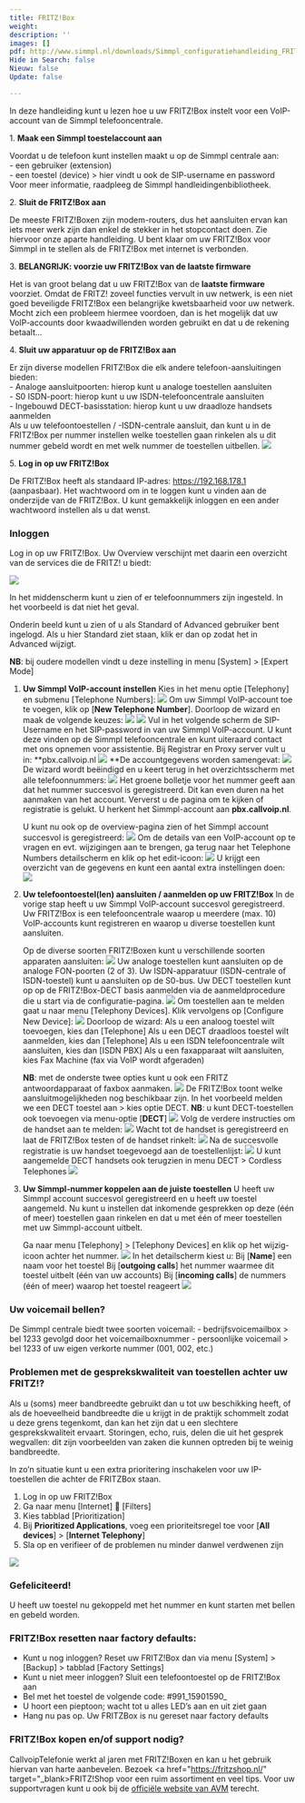 ```yaml
---
title: FRITZ!Box
weight: 
description: ''
images: []
pdf: http://www.simmpl.nl/downloads/Simmpl_configuratiehandleiding_FRITZBox.pdf
Hide in Search: false
Nieuw: false
Update: false

---
```

In deze handleiding kunt u lezen hoe u uw FRITZ!Box instelt voor een VoIP-account van de Simmpl telefooncentrale.

1\. **Maak een Simmpl toestelaccount aan**

Voordat u de telefoon kunt instellen maakt u op de Simmpl centrale aan:   
\- een gebruiker (extension)   
\- een toestel (device) > hier vindt u ook de SIP-username en password   
Voor meer informatie, raadpleeg de Simmpl handleidingenbibliotheek.

2\. **Sluit de FRITZ!Box aan**

De meeste FRITZ!Boxen zijn modem-routers, dus het aansluiten ervan kan iets meer werk zijn dan enkel de stekker in het stopcontact doen. Zie hiervoor onze aparte handleiding. U bent klaar om uw FRITZ!Box voor Simmpl in te stellen als de FRITZ!Box met internet is verbonden.

3\. **BELANGRIJK: voorzie uw FRITZ!Box van de laatste firmware**

Het is van groot belang dat u uw FRITZ!Box van de **laatste firmware** voorziet. Omdat de FRITZ! zoveel functies vervult in uw netwerk, is een niet goed beveiligde FRITZ!Box een belangrijke kwetsbaarheid voor uw netwerk. Mocht zich een probleem hiermee voordoen, dan is het mogelijk dat uw VoIP-accounts door kwaadwillenden worden gebruikt en dat u de rekening betaalt…

4\. **Sluit uw apparatuur op de FRITZ!Box aan**

Er zijn diverse modellen FRITZ!Box die elk andere telefoon-aansluitingen bieden:   
\- Analoge aansluitpoorten: hierop kunt u analoge toestellen aansluiten   
\- S0 ISDN-poort: hierop kunt u uw ISDN-telefooncentrale aansluiten   
\- Ingebouwd DECT-basisstation: hierop kunt u uw draadloze handsets aanmelden   
Als u uw telefoontoestellen / -ISDN-centrale aansluit, dan kunt u in de FRITZ!Box per nummer instellen welke toestellen gaan rinkelen als u dit nummer gebeld wordt en met welk nummer de toestellen uitbellen. ![](https://res.cloudinary.com/callvoip/image/upload/v1564736007/fritzbox-1_n33fkz.png)

5\. **Log in op uw FRITZ!Box**

De FRITZ!Box heeft als standaard IP-adres: https://192.168.178.1 (aanpasbaar). Het wachtwoord om in te loggen kunt u vinden aan de onderzijde van de FRITZ!Box. U kunt gemakkelijk inloggen en een ander wachtwoord instellen als u dat wenst.

<h3>Inloggen</h3>

Log in op uw FRITZ!Box. Uw Overview verschijnt met daarin een overzicht van de services die de FRITZ! u biedt:

![](https://res.cloudinary.com/callvoip/image/upload/v1564736442/fritzbox-2_fdh8ks.png)

In het middenscherm kunt u zien of er telefoonnummers zijn ingesteld. In het voorbeeld is dat niet het geval.

Onderin beeld kunt u zien of u als Standard of Advanced gebruiker bent ingelogd. Als u hier Standard ziet staan, klik er dan op zodat het in Advanced wijzigt.

**NB**: bij oudere modellen vindt u deze instelling in menu \[System\] > \[Expert Mode\]

1. **Uw Simmpl VoIP-account instellen**
   Kies in het menu optie \[Telephony\] en submenu \[Telephone Numbers\]:
   ![](https://res.cloudinary.com/callvoip/image/upload/v1564736694/fritzbox-3_iyweh8.png)
   Om uw Simmpl VoIP-account toe te voegen, klik op \[**New Telephone Number**\].
   Doorloop de wizard en maak de volgende keuzes:
   ![](https://res.cloudinary.com/callvoip/image/upload/v1564736827/fritzbox-4_xia9zw.png)
   ![](https://res.cloudinary.com/callvoip/image/upload/v1564736873/fritzbox-5_qasauc.png)
   Vul in het volgende scherm de SIP-Username en het SIP-password in van uw Simmpl VoIP-account. U kunt deze vinden op de Simmpl telefooncentrale en kunt uiteraard contact met ons opnemen voor assistentie.
   Bij Registrar en Proxy server vult u in: **pbx.callvoip.nl
   ![](https://res.cloudinary.com/callvoip/image/upload/v1564736972/fritzbox-6_kzvtwg.png)
   \**De accountgegevens worden samengevat:
   ![](https://res.cloudinary.com/callvoip/image/upload/v1564737042/fritzbox-7_iqq1dj.png)
   De wizard wordt beëindigd en u keert terug in het overzichtsscherm met alle telefoonnummers:
   ![](https://res.cloudinary.com/callvoip/image/upload/v1564737107/fritzbox-8_s3ceny.png)
   Het groene bolletje voor het nummer geeft aan dat het nummer succesvol is geregistreerd. Dit kan even duren na het aanmaken van het account. Ververst u de pagina om te kijken of registratie is gelukt. U herkent het Simmpl-account aan **pbx.callvoip.nl**.

   U kunt nu ook op de overview-pagina zien of het Simmpl account succesvol is geregistreerd:
   ![](https://res.cloudinary.com/callvoip/image/upload/v1564737218/fritzbox-9_mlkzvi.png)
   Om de details van een VoIP-account op te vragen en evt. wijzigingen aan te brengen, ga terug naar het Telephone Numbers detailscherm en klik op het edit-icoon:
   ![](https://res.cloudinary.com/callvoip/image/upload/v1564737295/fritzbox-10_nv1hd0.png)
   U krijgt een overzicht van de gegevens en kunt een aantal extra instellingen doen:
   ![](https://res.cloudinary.com/callvoip/image/upload/v1564737397/fritzbox-11_tnbiud.png)
2. **Uw telefoontoestel(len) aansluiten / aanmelden op uw FRITZ!Box**
   In de vorige stap heeft u uw Simmpl VoIP-account succesvol geregistreerd. Uw FRITZ!Box is een telefooncentrale waarop u meerdere (max. 10) VoIP-accounts kunt registreren en waarop u diverse toestellen kunt aansluiten.

   Op de diverse soorten FRITZ!Boxen kunt u verschillende soorten apparaten aansluiten:
   ![](https://res.cloudinary.com/callvoip/image/upload/v1564737484/fritzbox-12_cwc6pe.png)
   Uw analoge toestellen kunt aansluiten op de analoge FON-poorten (2 of 3). Uw ISDN-apparatuur (ISDN-centrale of ISDN-toestel) kunt u aansluiten op de S0-bus. Uw DECT toestellen kunt op op de FRITZ!Box-DECT basis aanmelden via de aanmeldprocedure die u start via de configuratie-pagina.
   ![](https://res.cloudinary.com/callvoip/image/upload/v1564737573/fritzbox-13_kyznvb.png)
   Om toestellen aan te melden gaat u naar menu \[Telephony Devices\]. Klik vervolgens op \[Configure New Device\]:
   ![](https://res.cloudinary.com/callvoip/image/upload/v1564737638/fritzbox-14_u2dmul.png)
   Doorloop de wizard:
   Als u een analoog toestel wilt toevoegen, kies dan \[Telephone\]
   Als u een DECT draadloos toestel wilt aanmelden, kies dan \[Telephone\]
   Als u een ISDN telefooncentrale wilt aansluiten, kies dan \[ISDN PBX\]
   Als u een faxapparaat wilt aansluiten, kies Fax Machine (fax via VoIP wordt afgeraden)

   **NB**: met de onderste twee opties kunt u ook een FRITZ antwoordapparaat of faxbox aanmaken.
   ![](https://res.cloudinary.com/callvoip/image/upload/v1564737774/fritzbox-15_u2stcx.png)
   De FRITZ!Box toont welke aansluitmogelijkheden nog beschikbaar zijn.
   In het voorbeeld melden we een DECT toestel aan > kies optie DECT.
   **NB**: u kunt DECT-toestellen ook toevoegen via menu-optie \[**DECT**\]
   ![](https://res.cloudinary.com/callvoip/image/upload/v1564737902/fritzbox-16_gyueso.png)
   Volg de verdere instructies om de handset aan te melden:
   ![](https://res.cloudinary.com/callvoip/image/upload/v1564737962/fritzbox-17_aitv4f.png)
   Wacht tot de handset is geregistreerd en laat de FRITZ!Box testen of de handset rinkelt:
   ![](https://res.cloudinary.com/callvoip/image/upload/v1564738022/fritzbox-18_provbx.png)
   Na de succesvolle registratie is uw handset toegevoegd aan de toestellenlijst:
   ![](https://res.cloudinary.com/callvoip/image/upload/v1564738083/fritzbox-19_kzvqgb.png)
   U kunt aangemelde DECT handsets ook terugzien in menu DECT > Cordless Telephones
   ![](https://res.cloudinary.com/callvoip/image/upload/v1564738167/fritzbox-20_xzkxd4.png)
3. **Uw Simmpl-nummer koppelen aan de juiste toestellen**
   U heeft uw Simmpl account succesvol geregistreerd en u heeft uw toestel aangemeld. Nu kunt u instellen dat inkomende gesprekken op deze (één of meer) toestellen gaan rinkelen en dat u met één of meer toestellen met uw Simmpl-account uitbelt.

   Ga naar menu \[Telephony\] > \[Telephony Devices\] en klik op het wijzig-icoon achter het nummer.
   ![](https://res.cloudinary.com/callvoip/image/upload/v1564738254/fritzbox-21_ic5t4b.png)
   In het detailscherm kiest u:
   Bij \[**Name**\] een naam voor het toestel
   Bij \[**outgoing calls**\] het nummer waarmee dit toestel uitbelt (één van uw accounts)
   Bij \[**incoming calls**\] de nummers (één of meer) waarop het toestel reageert
   ![](https://res.cloudinary.com/callvoip/image/upload/v1564738350/fritzbox-22_r46gmt.png)

<h3>Uw voicemail bellen?</h3>

De Simmpl centrale biedt twee soorten voicemail:
\- bedrijfsvoicemailbox > bel 1233 gevolgd door het voicemailboxnummer
\- persoonlijke voicemail > bel 1233 of uw eigen verkorte nummer (001, 002, etc.)

<h3>Problemen met de gesprekskwaliteit van toestellen achter uw FRITZ!?</h3>

Als u (soms) meer bandbreedte gebruikt dan u tot uw beschikking heeft, of als de hoeveelheid bandbreedte die u krijgt in de praktijk schommelt zodat u deze grens tegenkomt, dan kan het zijn dat u een slechtere gesprekskwaliteit ervaart. Storingen, echo, ruis, delen die uit het gesprek wegvallen: dit zijn voorbeelden van zaken die kunnen optreden bij te weinig bandbreedte.

In zo’n situatie kunt u een extra prioritering inschakelen voor uw IP-toestellen die achter de FRITZBox staan.

1. Log in op uw FRITZ!Box
2. Ga naar menu \[Internet\]  \[Filters\]
3. Kies tabblad \[Prioritization\]
4. Bij **Prioritized Applications**, voeg een prioriteitsregel toe voor \[**All devices**\] > \[**Internet Telephony**\]
5. Sla op en verifieer of de problemen nu minder danwel verdwenen zijn

![](https://res.cloudinary.com/callvoip/image/upload/v1564738971/fritzbox-23_qs0nxb.png)

<h3>Gefeliciteerd!</h3>

U heeft uw toestel nu gekoppeld met het nummer en kunt starten met bellen en gebeld worden.

<h3>FRITZ!Box resetten naar factory defaults:</h3>

* Kunt u nog inloggen? Reset uw FRITZ!Box dan via menu \[System\] > \[Backup\] > tabblad \[Factory Settings\]
* Kunt u niet meer inloggen? Sluit een telefoontoestel op de FRITZ!Box aan
* Bel met het toestel de volgende code: #991_15901590_
* U hoort een pieptoon; wacht tot u alles LED’s aan en uit ziet gaan
* Hang nu pas op. Uw FRITZBox is nu gereset naar factory defaults

<h3>FRITZ!Box kopen en/of support nodig?</h3>

CallvoipTelefonie werkt al jaren met FRITZ!Boxen en kan u het gebruik hiervan van harte aanbevelen. Bezoek <a href="https://fritzshop.nl/" target="_blank>FRITZ!Shop</a> voor een ruim assortiment en veel tips. Voor uw supportvragen kunt u ook bij de <a href="[https://nl.avm.de/service/fritzbox/fritzbox-7490/knowledge-base/](https://nl.avm.de/service/fritzbox/fritzbox-7490/knowledge-base/)" target="_blank">officiële website van AVM</a> terecht.